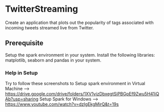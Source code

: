 # TwitterStreaming
Create an application that plots out the popularity of tags associated with incoming tweets streamed live from Twitter.

## Prerequisite
Setup the spark environment in your system.
Install the following libraries: matplotlib, seaborn and pandas in your system.

### Help in Setup
Try to follow these screenshots to Setup spark environment in Virtual Machine --> https://drive.google.com/drive/folders/1XV1yizDbxegtSiPBGpEf9Zwu5H41iQAb?usp=sharing
Setup Spark for Windows --> https://www.youtube.com/watch?v=dzIgEkgMirQ&t=19s
